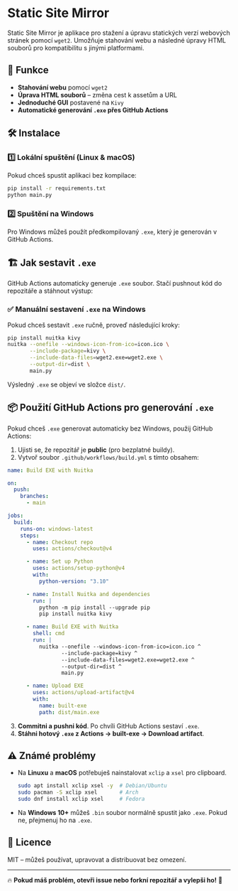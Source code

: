 # Static Site Mirror

Static Site Mirror je aplikace pro stažení a úpravu statických verzí webových stránek pomocí `wget2`. Umožňuje stahování webu a následné úpravy HTML souborů pro kompatibilitu s jinými platformami.

## 🚀 Funkce

- **Stahování webu** pomocí `wget2`
- **Úprava HTML souborů** – změna cest k assetům a URL
- **Jednoduché GUI** postavené na `Kivy`
- **Automatické generování `.exe` přes GitHub Actions**

## 🛠️ Instalace

### 1️⃣ Lokální spuštění (Linux & macOS)

Pokud chceš spustit aplikaci bez kompilace:

```sh
pip install -r requirements.txt
python main.py
```

### 2️⃣ Spuštění na Windows

Pro Windows můžeš použít předkompilovaný `.exe`, který je generován v GitHub Actions.

## 🏗️ Jak sestavit `.exe`

GitHub Actions automaticky generuje `.exe` soubor. Stačí pushnout kód do repozitáře a stáhnout výstup:

### ✅ Manuální sestavení `.exe` na Windows

Pokud chceš sestavit `.exe` ručně, proveď následující kroky:

```sh
pip install nuitka kivy
nuitka --onefile --windows-icon-from-ico=icon.ico \
       --include-package=kivy \
       --include-data-files=wget2.exe=wget2.exe \
       --output-dir=dist \
       main.py
```

Výsledný `.exe` se objeví ve složce `dist/`.

## 📦 Použití GitHub Actions pro generování `.exe`

Pokud chceš `.exe` generovat automaticky bez Windows, použij GitHub Actions:

1. Ujisti se, že repozitář je **public** (pro bezplatné buildy).
2. Vytvoř soubor `.github/workflows/build.yml` s tímto obsahem:

```yaml
name: Build EXE with Nuitka

on:
  push:
    branches:
      - main

jobs:
  build:
    runs-on: windows-latest
    steps:
      - name: Checkout repo
        uses: actions/checkout@v4

      - name: Set up Python
        uses: actions/setup-python@v4
        with:
          python-version: "3.10"

      - name: Install Nuitka and dependencies
        run: |
          python -m pip install --upgrade pip
          pip install nuitka kivy

      - name: Build EXE with Nuitka
        shell: cmd
        run: |
          nuitka --onefile --windows-icon-from-ico=icon.ico ^
                 --include-package=kivy ^
                 --include-data-files=wget2.exe=wget2.exe ^
                 --output-dir=dist ^
                 main.py

      - name: Upload EXE
        uses: actions/upload-artifact@v4
        with:
          name: built-exe
          path: dist/main.exe
```

3. **Commitni a pushni kód**. Po chvíli GitHub Actions sestaví `.exe`.
4. **Stáhni hotový `.exe` z Actions → built-exe → Download artifact**.

## ⚠️ Známé problémy

- Na **Linuxu** a **macOS** potřebuješ nainstalovat `xclip` a `xsel` pro clipboard.
  ```sh
  sudo apt install xclip xsel -y  # Debian/Ubuntu
  sudo pacman -S xclip xsel       # Arch
  sudo dnf install xclip xsel     # Fedora
  ```
- Na **Windows 10+** můžeš `.bin` soubor normálně spustit jako `.exe`. Pokud ne, přejmenuj ho na `.exe`.

## 📜 Licence

MIT – můžeš používat, upravovat a distribuovat bez omezení.

---

🔥 **Pokud máš problém, otevři issue nebo forkní repozitář a vylepši ho!** 🚀

